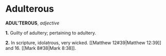 # Adulterous

**ADUL'TEROUS**, _adjective_

**1.** Guilty of adultery; pertaining to adultery.

**2.** In scripture, idolatrous, very wicked. [[Matthew 12#39|Matthew 12:39]] and 16. [[Mark 8#38|Mark 8:38]].